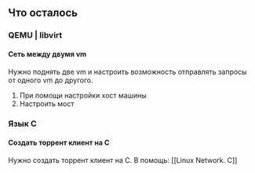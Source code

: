 ## Что осталось

### QEMU | libvirt
#### Сеть между двумя vm
Нужно поднять две vm и настроить возможность отправлять запросы от одного vm до другого.
1. При помощи настройки хост машины
2. Настроить мост

### Язык C
#### Создать торрент клиент на C
Нужно создать торрент клиент на C.
В помощь: [[Linux Network. C]]

